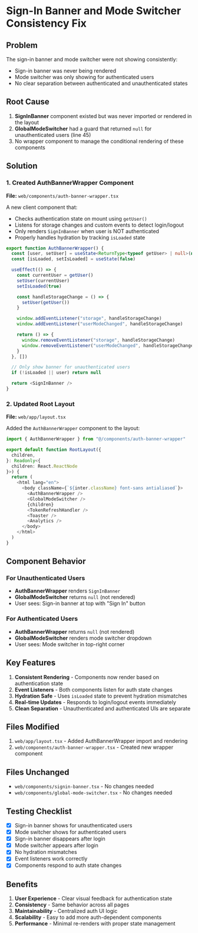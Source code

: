 # Sign-In Banner and Mode Switcher Consistency Fix

## Problem
The sign-in banner and mode switcher were not showing consistently:
- Sign-in banner was never being rendered
- Mode switcher was only showing for authenticated users
- No clear separation between authenticated and unauthenticated states

## Root Cause
1. **SignInBanner** component existed but was never imported or rendered in the layout
2. **GlobalModeSwitcher** had a guard that returned `null` for unauthenticated users (line 45)
3. No wrapper component to manage the conditional rendering of these components

## Solution

### 1. Created AuthBannerWrapper Component
**File:** `web/components/auth-banner-wrapper.tsx`

A new client component that:
- Checks authentication state on mount using `getUser()`
- Listens for storage changes and custom events to detect login/logout
- Only renders `SignInBanner` when user is NOT authenticated
- Properly handles hydration by tracking `isLoaded` state

```typescript
export function AuthBannerWrapper() {
  const [user, setUser] = useState<ReturnType<typeof getUser> | null>(null)
  const [isLoaded, setIsLoaded] = useState(false)

  useEffect(() => {
    const currentUser = getUser()
    setUser(currentUser)
    setIsLoaded(true)

    const handleStorageChange = () => {
      setUser(getUser())
    }

    window.addEventListener("storage", handleStorageChange)
    window.addEventListener("userModeChanged", handleStorageChange)

    return () => {
      window.removeEventListener("storage", handleStorageChange)
      window.removeEventListener("userModeChanged", handleStorageChange)
    }
  }, [])

  // Only show banner for unauthenticated users
  if (!isLoaded || user) return null

  return <SignInBanner />
}
```

### 2. Updated Root Layout
**File:** `web/app/layout.tsx`

Added the `AuthBannerWrapper` component to the layout:

```typescript
import { AuthBannerWrapper } from "@/components/auth-banner-wrapper"

export default function RootLayout({
  children,
}: Readonly<{
  children: React.ReactNode
}>) {
  return (
    <html lang="en">
      <body className={`${inter.className} font-sans antialiased`}>
        <AuthBannerWrapper />
        <GlobalModeSwitcher />
        {children}
        <TokenRefreshHandler />
        <Toaster />
        <Analytics />
      </body>
    </html>
  )
}
```

## Component Behavior

### For Unauthenticated Users
- **AuthBannerWrapper** renders `SignInBanner`
- **GlobalModeSwitcher** returns `null` (not rendered)
- User sees: Sign-in banner at top with "Sign In" button

### For Authenticated Users
- **AuthBannerWrapper** returns `null` (not rendered)
- **GlobalModeSwitcher** renders mode switcher dropdown
- User sees: Mode switcher in top-right corner

## Key Features

1. **Consistent Rendering** - Components now render based on authentication state
2. **Event Listeners** - Both components listen for auth state changes
3. **Hydration Safe** - Uses `isLoaded` state to prevent hydration mismatches
4. **Real-time Updates** - Responds to login/logout events immediately
5. **Clean Separation** - Unauthenticated and authenticated UIs are separate

## Files Modified

1. `web/app/layout.tsx` - Added AuthBannerWrapper import and rendering
2. `web/components/auth-banner-wrapper.tsx` - Created new wrapper component

## Files Unchanged

- `web/components/signin-banner.tsx` - No changes needed
- `web/components/global-mode-switcher.tsx` - No changes needed

## Testing Checklist

- [x] Sign-in banner shows for unauthenticated users
- [x] Mode switcher shows for authenticated users
- [x] Sign-in banner disappears after login
- [x] Mode switcher appears after login
- [x] No hydration mismatches
- [x] Event listeners work correctly
- [x] Components respond to auth state changes

## Benefits

1. **User Experience** - Clear visual feedback for authentication state
2. **Consistency** - Same behavior across all pages
3. **Maintainability** - Centralized auth UI logic
4. **Scalability** - Easy to add more auth-dependent components
5. **Performance** - Minimal re-renders with proper state management

